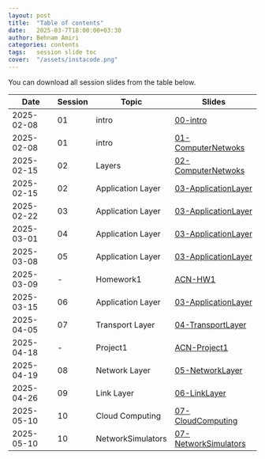 ```yaml
---
layout: post
title:  "Table of contents"
date:   2025-03-7T18:00:00+03:30
author: Behnam Amiri
categories: contents
tags:	session slide toc
cover:  "/assets/instacode.png"
---
```


You can download all session slides from the table below.


| Date       |Session|  Topic  | Slides         |
|------------|-------|---------|----------------|
| 2025-02-08 |   01  | intro   | [00-intro](/slides/00-intro.pdf) |
| 2025-02-08 |   01  | intro   | [01-ComputerNetwoks](/slides/01-ComputerNetwoks.pdf) |
| 2025-02-15 |   02  | Layers  | [02-ComputerNetwoks](/slides/02-ComputerNetwoks.pdf) |
| 2025-02-15 |   02  | Application Layer | [03-ApplicationLayer](/slides/03-ApplicationLayer.pptx) |
| 2025-02-22 |   03  | Application Layer | [03-ApplicationLayer](/slides/03-ApplicationLayer.pptx) |
| 2025-03-01 |   04  | Application Layer | [03-ApplicationLayer](/slides/03-ApplicationLayer.pptx) |
| 2025-03-08 |   05  | Application Layer | [03-ApplicationLayer](/slides/03-ApplicationLayer.pptx) |
| 2025-03-09 |   -  | Homework1 | [ACN-HW1](/slides/ACN-HW1.pdf) |
| 2025-03-15 |   06  | Application Layer | [03-ApplicationLayer](/slides/03-ApplicationLayer.pptx) |
| 2025-04-05 |   07  | Transport Layer | [04-TransportLayer](/slides/04-TransportLayer.pdf) |
| 2025-04-18 |   -  | Project1 | [ACN-Project1](/slides/ACN-Project1.pdf) |
| 2025-04-19 |   08  | Network Layer | [05-NetworkLayer](/slides/05-NetworkLayer.pdf) |
| 2025-04-26 |   09  | Link Layer | [06-LinkLayer](/slides/06-LinkLayer.pdf) |
| 2025-05-10 |   10  | Cloud Computing | [07-CloudComputing](/slides/07-CloudComputing.pdf) |
| 2025-05-10 |   10  | NetworkSimulators | [07-NetworkSimulators](/slides/07-NetworkSimulators.pdf) |










